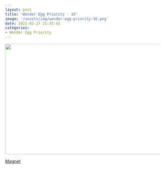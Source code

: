 ```yaml
---
layout: post
title: 'Wonder Egg Priority - 10'
image: '/assets/img/wonder-egg-priority-10.png'
date: 2021-03-27 21:43:43
categories:
- Wonder Egg Priority
---
```


<img src='{{ page.image }}' alt='' width='640' height='360'>

<a href='magnet:?xt=urn:btih:45de6382b1801444d4186c90bb464ab5ded07517&dn=%5BOmnivium-Owari%5D%20Wonder%20Egg%20Priority%20-%2010%20%5B5FAAEE3A%5D.mkv&tr=http%3A%2F%2Fnyaa.tracker.wf%3A7777%2Fannounce&tr=udp%3A%2F%2Fopen.stealth.si%3A80%2Fannounce&tr=udp%3A%2F%2Ftracker.opentrackr.org%3A1337%2Fannounce&tr=udp%3A%2F%2Fexodus.desync.com%3A6969%2Fannounce&tr=udp%3A%2F%2Ftracker.torrent.eu.org%3A451%2Fannounce'>Magnet</a>